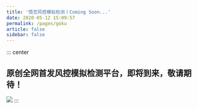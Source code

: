 ```yaml
---
title: '悟空风控模拟检测丨Coming Soon...'
date: 2020-05-12 15:09:57
permalink: /pages/goku
article: false
sidebar: false
---
```


::: center
## 原创全网首发风控模拟检测平台，即将到来，敬请期待！
![](/img/goku.png)
:::
